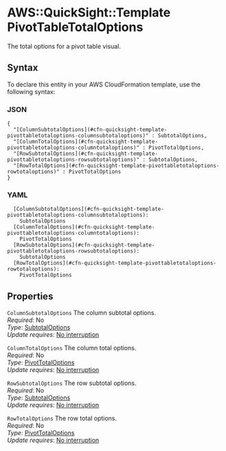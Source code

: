 # AWS::QuickSight::Template PivotTableTotalOptions<a name="aws-properties-quicksight-template-pivottabletotaloptions"></a>

The total options for a pivot table visual\.

## Syntax<a name="aws-properties-quicksight-template-pivottabletotaloptions-syntax"></a>

To declare this entity in your AWS CloudFormation template, use the following syntax:

### JSON<a name="aws-properties-quicksight-template-pivottabletotaloptions-syntax.json"></a>

```
{
  "[ColumnSubtotalOptions](#cfn-quicksight-template-pivottabletotaloptions-columnsubtotaloptions)" : SubtotalOptions,
  "[ColumnTotalOptions](#cfn-quicksight-template-pivottabletotaloptions-columntotaloptions)" : PivotTotalOptions,
  "[RowSubtotalOptions](#cfn-quicksight-template-pivottabletotaloptions-rowsubtotaloptions)" : SubtotalOptions,
  "[RowTotalOptions](#cfn-quicksight-template-pivottabletotaloptions-rowtotaloptions)" : PivotTotalOptions
}
```

### YAML<a name="aws-properties-quicksight-template-pivottabletotaloptions-syntax.yaml"></a>

```
  [ColumnSubtotalOptions](#cfn-quicksight-template-pivottabletotaloptions-columnsubtotaloptions): 
    SubtotalOptions
  [ColumnTotalOptions](#cfn-quicksight-template-pivottabletotaloptions-columntotaloptions): 
    PivotTotalOptions
  [RowSubtotalOptions](#cfn-quicksight-template-pivottabletotaloptions-rowsubtotaloptions): 
    SubtotalOptions
  [RowTotalOptions](#cfn-quicksight-template-pivottabletotaloptions-rowtotaloptions): 
    PivotTotalOptions
```

## Properties<a name="aws-properties-quicksight-template-pivottabletotaloptions-properties"></a>

`ColumnSubtotalOptions`  <a name="cfn-quicksight-template-pivottabletotaloptions-columnsubtotaloptions"></a>
The column subtotal options\.  
*Required*: No  
*Type*: [SubtotalOptions](aws-properties-quicksight-template-subtotaloptions.md)  
*Update requires*: [No interruption](https://docs.aws.amazon.com/AWSCloudFormation/latest/UserGuide/using-cfn-updating-stacks-update-behaviors.html#update-no-interrupt)

`ColumnTotalOptions`  <a name="cfn-quicksight-template-pivottabletotaloptions-columntotaloptions"></a>
The column total options\.  
*Required*: No  
*Type*: [PivotTotalOptions](aws-properties-quicksight-template-pivottotaloptions.md)  
*Update requires*: [No interruption](https://docs.aws.amazon.com/AWSCloudFormation/latest/UserGuide/using-cfn-updating-stacks-update-behaviors.html#update-no-interrupt)

`RowSubtotalOptions`  <a name="cfn-quicksight-template-pivottabletotaloptions-rowsubtotaloptions"></a>
The row subtotal options\.  
*Required*: No  
*Type*: [SubtotalOptions](aws-properties-quicksight-template-subtotaloptions.md)  
*Update requires*: [No interruption](https://docs.aws.amazon.com/AWSCloudFormation/latest/UserGuide/using-cfn-updating-stacks-update-behaviors.html#update-no-interrupt)

`RowTotalOptions`  <a name="cfn-quicksight-template-pivottabletotaloptions-rowtotaloptions"></a>
The row total options\.  
*Required*: No  
*Type*: [PivotTotalOptions](aws-properties-quicksight-template-pivottotaloptions.md)  
*Update requires*: [No interruption](https://docs.aws.amazon.com/AWSCloudFormation/latest/UserGuide/using-cfn-updating-stacks-update-behaviors.html#update-no-interrupt)